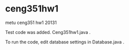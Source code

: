 ceng351hw1
==========

metu ceng351 hw1 20131

Test code was added. Ceng351hw1.java .

To run the code, edit database settings in Database.java .
